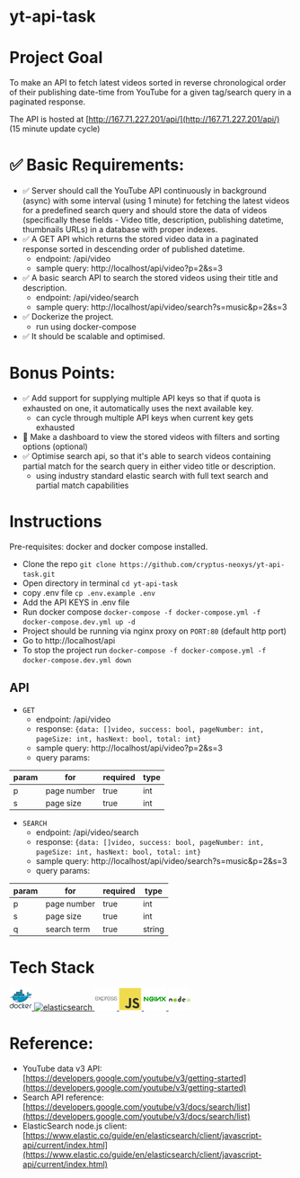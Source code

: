 # yt-api-task

# Project Goal

To make an API to fetch latest videos sorted in reverse chronological order of their publishing date-time from YouTube for a given tag/search query in a paginated response.

The API is hosted at [http://167.71.227.201/api/](http://167.71.227.201/api/)
(15 minute update cycle)

# ✅ Basic Requirements:

- ✅ Server should call the YouTube API continuously in background (async) with some interval (using 1 minute) for fetching the latest videos for a predefined search query and should store the data of videos (specifically these fields - Video title, description, publishing datetime, thumbnails URLs) in a database with proper indexes.
- ✅ A GET API which returns the stored video data in a paginated response sorted in descending order of published datetime.
  - endpoint: /api/video
  - sample query: http://localhost/api/video?p=2&s=3
- ✅ A basic search API to search the stored videos using their title and description.
  - endpoint: /api/video/search
  - sample query: http://localhost/api/video/search?s=music&p=2&s=3
- ✅ Dockerize the project.
  - run using docker-compose
- ✅ It should be scalable and optimised.

# Bonus Points:

- ✅ Add support for supplying multiple API keys so that if quota is exhausted on one, it automatically uses the next available key.
  - can cycle through multiple API keys when current key gets exhausted
- 🚧 Make a dashboard to view the stored videos with filters and sorting options (optional)
- ✅ Optimise search api, so that it's able to search videos containing partial match for the search query in either video title or description.
  - using industry standard elastic search with full text search and partial match capabilities

# Instructions

Pre-requisites: docker and docker compose installed.

- Clone the repo `git clone https://github.com/cryptus-neoxys/yt-api-task.git`
- Open directory in terminal `cd yt-api-task`
- copy .env file `cp .env.example .env`
- Add the API KEYS in .env file
- Run docker compose `docker-compose -f docker-compose.yml -f docker-compose.dev.yml up -d`
- Project should be running via nginx proxy on `PORT:80` (default http port)
- Go to http://localhost/api
- To stop the project run `docker-compose -f docker-compose.yml -f docker-compose.dev.yml down`

## API

- `GET`
  - endpoint: /api/video
  - response: `{data: []video, success: bool, pageNumber: int, pageSize: int, hasNext: bool, total: int}`
  - sample query: http://localhost/api/video?p=2&s=3
  - query params:

| param | for         | required | type |
| ----- | ----------- | -------- | ---- |
| p     | page number | true     | int  |
| s     | page size   | true     | int  |

- `SEARCH`
  - endpoint: /api/video/search
  - response: `{data: []video, success: bool, pageNumber: int, pageSize: int, hasNext: bool, total: int}`
  - sample query: http://localhost/api/video/search?s=music&p=2&s=3
  - query params:

| param | for         | required | type   |
| ----- | ----------- | -------- | ------ |
| p     | page number | true     | int    |
| s     | page size   | true     | int    |
| q     | search term | true     | string |

# Tech Stack

<p align="left">
        <a href="https://www.docker.com/" target="_blank"> <img src="https://raw.githubusercontent.com/devicons/devicon/master/icons/docker/docker-original-wordmark.svg" alt="docker" width="40" height="40"/> </a>
        <a href="https://www.elastic.co" target="_blank"> <img src="https://www.vectorlogo.zone/logos/elastic/elastic-icon.svg" alt="elasticsearch" width="40" height="40"/> </a>
        <a href="https://expressjs.com" target="_blank"> <img src="https://raw.githubusercontent.com/devicons/devicon/master/icons/express/express-original-wordmark.svg" alt="express" width="40" height="40"/> </a>
        <a href="https://developer.mozilla.org/en-US/docs/Web/JavaScript" target="_blank"> <img src="https://raw.githubusercontent.com/devicons/devicon/master/icons/javascript/javascript-original.svg" alt="javascript" width="40" height="40"/> </a>
        <a href="https://www.nginx.com" target="_blank"> <img src="https://raw.githubusercontent.com/devicons/devicon/master/icons/nginx/nginx-original.svg" alt="nginx" width="40" height="40"/> </a>
        <a href="https://nodejs.org" target="_blank"> <img src="https://raw.githubusercontent.com/devicons/devicon/master/icons/nodejs/nodejs-original-wordmark.svg" alt="nodejs" width="40" height="40"/> </a>
</p>

# Reference:

- YouTube data v3 API: [https://developers.google.com/youtube/v3/getting-started](https://developers.google.com/youtube/v3/getting-started)
- Search API reference: [https://developers.google.com/youtube/v3/docs/search/list](https://developers.google.com/youtube/v3/docs/search/list)
- ElasticSearch node.js client: [https://www.elastic.co/guide/en/elasticsearch/client/javascript-api/current/index.html](https://www.elastic.co/guide/en/elasticsearch/client/javascript-api/current/index.html)
